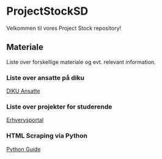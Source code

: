 # ProjectStockSD

Velkommen til vores Project Stock repository!

## Materiale

Liste over forskellige materiale og evt. relevant information.

### Liste over ansatte på diku

[DIKU Ansatte](http://diku.dk/Ansatte/)

### Liste over projekter for studerende

[Erhvervsportal](http://diku.dk/diku_business_club/erhvervsportal/studerende/)

### HTML Scraping via Python

[Python Guide](http://docs.python-guide.org/en/latest/scenarios/scrape/)
